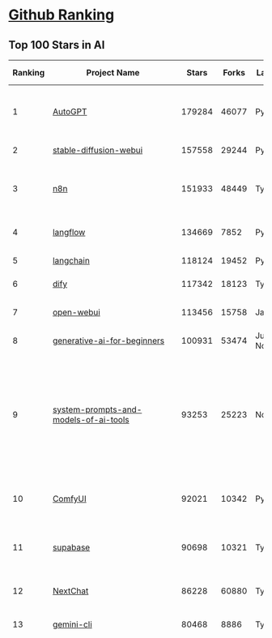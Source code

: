[Github Ranking](../README.md)
==========

## Top 100 Stars in AI

| Ranking | Project Name | Stars | Forks | Language | Open Issues | Description | Last Commit |
| ------- | ------------ | ----- | ----- | -------- | ----------- | ----------- | ----------- |
| 1 | [AutoGPT](https://github.com/Significant-Gravitas/AutoGPT) | 179284 | 46077 | Python | 192 | AutoGPT is the vision of accessible AI for everyone, to use and to build on. Our mission is to provide the tools, so that you can focus on what matters. | 2025-10-27T00:10:36Z |
| 2 | [stable-diffusion-webui](https://github.com/AUTOMATIC1111/stable-diffusion-webui) | 157558 | 29244 | Python | 2370 | Stable Diffusion web UI | 2025-10-07T20:06:10Z |
| 3 | [n8n](https://github.com/n8n-io/n8n) | 151933 | 48449 | TypeScript | 779 | Fair-code workflow automation platform with native AI capabilities. Combine visual building with custom code, self-host or cloud, 400+ integrations. | 2025-10-27T01:02:17Z |
| 4 | [langflow](https://github.com/langflow-ai/langflow) | 134669 | 7852 | Python | 386 | Langflow is a powerful tool for building and deploying AI-powered agents and workflows. | 2025-10-27T00:28:51Z |
| 5 | [langchain](https://github.com/langchain-ai/langchain) | 118124 | 19452 | Python | 165 | 🦜🔗 Build context-aware reasoning applications | 2025-10-26T16:10:29Z |
| 6 | [dify](https://github.com/langgenius/dify) | 117342 | 18123 | TypeScript | 462 | Production-ready platform for agentic workflow development. | 2025-10-27T03:49:10Z |
| 7 | [open-webui](https://github.com/open-webui/open-webui) | 113456 | 15758 | JavaScript | 224 | User-friendly AI Interface (Supports Ollama, OpenAI API, ...) | 2025-10-27T02:34:13Z |
| 8 | [generative-ai-for-beginners](https://github.com/microsoft/generative-ai-for-beginners) | 100931 | 53474 | Jupyter Notebook | 1 | 21 Lessons, Get Started Building with Generative AI  | 2025-10-27T03:19:39Z |
| 9 | [system-prompts-and-models-of-ai-tools](https://github.com/x1xhlol/system-prompts-and-models-of-ai-tools) | 93253 | 25223 | None | 58 | FULL Augment Code, Claude Code, Cluely, CodeBuddy, Comet, Cursor, Devin AI, Junie, Kiro, Leap.new, Lovable, Manus Agent Tools, NotionAI, Orchids.app, Perplexity, Poke, Qoder, Replit, Same.dev, Trae, Traycer AI, VSCode Agent, Warp.dev, Windsurf, Xcode, Z.ai Code, dia & v0. (And other Open Sourced) System Prompts, Internal Tools & AI Models | 2025-10-19T18:44:24Z |
| 10 | [ComfyUI](https://github.com/comfyanonymous/ComfyUI) | 92021 | 10342 | Python | 2885 | The most powerful and modular diffusion model GUI, api and backend with a graph/nodes interface. | 2025-10-27T00:23:05Z |
| 11 | [supabase](https://github.com/supabase/supabase) | 90698 | 10321 | TypeScript | 240 | The Postgres development platform. Supabase gives you a dedicated Postgres database to build your web, mobile, and AI applications. | 2025-10-27T03:54:16Z |
| 12 | [NextChat](https://github.com/ChatGPTNextWeb/NextChat) | 86228 | 60880 | TypeScript | 675 | ✨ Light and Fast AI Assistant. Support: Web \| iOS \| MacOS \| Android \|  Linux \| Windows | 2025-10-22T00:30:51Z |
| 13 | [gemini-cli](https://github.com/google-gemini/gemini-cli) | 80468 | 8886 | TypeScript | 2185 | An open-source AI agent that brings the power of Gemini directly into your terminal. | 2025-10-27T03:34:29Z |
| 14 | [funNLP](https://github.com/fighting41love/funNLP) | 76824 | 15040 | Python | 34 | 中英文敏感词、语言检测、中外手机/电话归属地/运营商查询、名字推断性别、手机号抽取、身份证抽取、邮箱抽取、中日文人名库、中文缩写库、拆字词典、词汇情感值、停用词、反动词表、暴恐词表、繁简体转换、英文模拟中文发音、汪峰歌词生成器、职业名称词库、同义词库、反义词库、否定词库、汽车品牌词库、汽车零件词库、连续英文切割、各种中文词向量、公司名字大全、古诗词库、IT词库、财经词库、成语词库、地名词库、历史名人词库、诗词词库、医学词库、饮食词库、法律词库、汽车词库、动物词库、中文聊天语料、中文谣言数据、百度中文问答数据集、句子相似度匹配算法集合、bert资源、文本生成&摘要相关工具、cocoNLP信息抽取工具、国内电话号码正则匹配、清华大学XLORE:中英文跨语言百科知识图谱、清华大学人工智能技术系列报告、自然语言生成、NLU太难了系列、自动对联数据及机器人、用户名黑名单列表、罪名法务名词及分类模型、微信公众号语料、cs224n深度学习自然语言处理课程、中文手写汉字识别、中文自然语言处理 语料/数据集、变量命名神器、分词语料库+代码、任务型对话英文数据集、ASR 语音数据集 + 基于深度学习的中文语音识别系统、笑声检测器、Microsoft多语言数字/单位/如日期时间识别包、中华新华字典数据库及api(包括常用歇后语、成语、词语和汉字)、文档图谱自动生成、SpaCy 中文模型、Common Voice语音识别数据集新版、神经网络关系抽取、基于bert的命名实体识别、关键词(Keyphrase)抽取包pke、基于医疗领域知识图谱的问答系统、基于依存句法与语义角色标注的事件三元组抽取、依存句法分析4万句高质量标注数据、cnocr：用来做中文OCR的Python3包、中文人物关系知识图谱项目、中文nlp竞赛项目及代码汇总、中文字符数据、speech-aligner: 从“人声语音”及其“语言文本”产生音素级别时间对齐标注的工具、AmpliGraph: 知识图谱表示学习(Python)库：知识图谱概念链接预测、Scattertext 文本可视化(python)、语言/知识表示工具：BERT & ERNIE、中文对比英文自然语言处理NLP的区别综述、Synonyms中文近义词工具包、HarvestText领域自适应文本挖掘工具（新词发现-情感分析-实体链接等）、word2word：(Python)方便易用的多语言词-词对集：62种语言/3,564个多语言对、语音识别语料生成工具：从具有音频/字幕的在线视频创建自动语音识别(ASR)语料库、构建医疗实体识别的模型（包含词典和语料标注）、单文档非监督的关键词抽取、Kashgari中使用gpt-2语言模型、开源的金融投资数据提取工具、文本自动摘要库TextTeaser: 仅支持英文、人民日报语料处理工具集、一些关于自然语言的基本模型、基于14W歌曲知识库的问答尝试--功能包括歌词接龙and已知歌词找歌曲以及歌曲歌手歌词三角关系的问答、基于Siamese bilstm模型的相似句子判定模型并提供训练数据集和测试数据集、用Transformer编解码模型实现的根据Hacker News文章标题自动生成评论、用BERT进行序列标记和文本分类的模板代码、LitBank：NLP数据集——支持自然语言处理和计算人文学科任务的100部带标记英文小说语料、百度开源的基准信息抽取系统、虚假新闻数据集、Facebook: LAMA语言模型分析，提供Transformer-XL/BERT/ELMo/GPT预训练语言模型的统一访问接口、CommonsenseQA：面向常识的英文QA挑战、中文知识图谱资料、数据及工具、各大公司内部里大牛分享的技术文档 PDF 或者 PPT、自然语言生成SQL语句（英文）、中文NLP数据增强（EDA）工具、英文NLP数据增强工具 、基于医药知识图谱的智能问答系统、京东商品知识图谱、基于mongodb存储的军事领域知识图谱问答项目、基于远监督的中文关系抽取、语音情感分析、中文ULMFiT-情感分析-文本分类-语料及模型、一个拍照做题程序、世界各国大规模人名库、一个利用有趣中文语料库 qingyun 训练出来的中文聊天机器人、中文聊天机器人seqGAN、省市区镇行政区划数据带拼音标注、教育行业新闻语料库包含自动文摘功能、开放了对话机器人-知识图谱-语义理解-自然语言处理工具及数据、中文知识图谱：基于百度百科中文页面-抽取三元组信息-构建中文知识图谱、masr: 中文语音识别-提供预训练模型-高识别率、Python音频数据增广库、中文全词覆盖BERT及两份阅读理解数据、ConvLab：开源多域端到端对话系统平台、中文自然语言处理数据集、基于最新版本rasa搭建的对话系统、基于TensorFlow和BERT的管道式实体及关系抽取、一个小型的证券知识图谱/知识库、复盘所有NLP比赛的TOP方案、OpenCLaP：多领域开源中文预训练语言模型仓库、UER：基于不同语料+编码器+目标任务的中文预训练模型仓库、中文自然语言处理向量合集、基于金融-司法领域(兼有闲聊性质)的聊天机器人、g2pC：基于上下文的汉语读音自动标记模块、Zincbase 知识图谱构建工具包、诗歌质量评价/细粒度情感诗歌语料库、快速转化「中文数字」和「阿拉伯数字」、百度知道问答语料库、基于知识图谱的问答系统、jieba_fast 加速版的jieba、正则表达式教程、中文阅读理解数据集、基于BERT等最新语言模型的抽取式摘要提取、Python利用深度学习进行文本摘要的综合指南、知识图谱深度学习相关资料整理、维基大规模平行文本语料、StanfordNLP 0.2.0：纯Python版自然语言处理包、NeuralNLP-NeuralClassifier：腾讯开源深度学习文本分类工具、端到端的封闭域对话系统、中文命名实体识别：NeuroNER vs. BertNER、新闻事件线索抽取、2019年百度的三元组抽取比赛：“科学空间队”源码、基于依存句法的开放域文本知识三元组抽取和知识库构建、中文的GPT2训练代码、ML-NLP - 机器学习(Machine Learning)NLP面试中常考到的知识点和代码实现、nlp4han:中文自然语言处理工具集(断句/分词/词性标注/组块/句法分析/语义分析/NER/N元语法/HMM/代词消解/情感分析/拼写检查、XLM：Facebook的跨语言预训练语言模型、用基于BERT的微调和特征提取方法来进行知识图谱百度百科人物词条属性抽取、中文自然语言处理相关的开放任务-数据集-当前最佳结果、CoupletAI - 基于CNN+Bi-LSTM+Attention 的自动对对联系统、抽象知识图谱、MiningZhiDaoQACorpus - 580万百度知道问答数据挖掘项目、brat rapid annotation tool: 序列标注工具、大规模中文知识图谱数据：1.4亿实体、数据增强在机器翻译及其他nlp任务中的应用及效果、allennlp阅读理解:支持多种数据和模型、PDF表格数据提取工具 、 Graphbrain：AI开源软件库和科研工具，目的是促进自动意义提取和文本理解以及知识的探索和推断、简历自动筛选系统、基于命名实体识别的简历自动摘要、中文语言理解测评基准，包括代表性的数据集&基准模型&语料库&排行榜、树洞 OCR 文字识别 、从包含表格的扫描图片中识别表格和文字、语声迁移、Python口语自然语言处理工具集(英文)、 similarity：相似度计算工具包，java编写、海量中文预训练ALBERT模型 、Transformers 2.0 、基于大规模音频数据集Audioset的音频增强 、Poplar：网页版自然语言标注工具、图片文字去除，可用于漫画翻译 、186种语言的数字叫法库、Amazon发布基于知识的人-人开放领域对话数据集 、中文文本纠错模块代码、繁简体转换 、 Python实现的多种文本可读性评价指标、类似于人名/地名/组织机构名的命名体识别数据集 、东南大学《知识图谱》研究生课程(资料)、. 英文拼写检查库 、 wwsearch是企业微信后台自研的全文检索引擎、CHAMELEON：深度学习新闻推荐系统元架构 、 8篇论文梳理BERT相关模型进展与反思、DocSearch：免费文档搜索引擎、 LIDA：轻量交互式对话标注工具 、aili - the fastest in-memory index in the East 东半球最快并发索引 、知识图谱车音工作项目、自然语言生成资源大全 、中日韩分词库mecab的Python接口库、中文文本摘要/关键词提取、汉字字符特征提取器 (featurizer)，提取汉字的特征（发音特征、字形特征）用做深度学习的特征、中文生成任务基准测评 、中文缩写数据集、中文任务基准测评 - 代表性的数据集-基准(预训练)模型-语料库-baseline-工具包-排行榜、PySS3：面向可解释AI的SS3文本分类器机器可视化工具 、中文NLP数据集列表、COPE - 格律诗编辑程序、doccano：基于网页的开源协同多语言文本标注工具 、PreNLP：自然语言预处理库、简单的简历解析器，用来从简历中提取关键信息、用于中文闲聊的GPT2模型：GPT2-chitchat、基于检索聊天机器人多轮响应选择相关资源列表(Leaderboards、Datasets、Papers)、(Colab)抽象文本摘要实现集锦(教程 、词语拼音数据、高效模糊搜索工具、NLP数据增广资源集、微软对话机器人框架 、 GitHub Typo Corpus：大规模GitHub多语言拼写错误/语法错误数据集、TextCluster：短文本聚类预处理模块 Short text cluster、面向语音识别的中文文本规范化、BLINK：最先进的实体链接库、BertPunc：基于BERT的最先进标点修复模型、Tokenizer：快速、可定制的文本词条化库、中文语言理解测评基准，包括代表性的数据集、基准(预训练)模型、语料库、排行榜、spaCy 医学文本挖掘与信息提取 、 NLP任务示例项目代码集、 python拼写检查库、chatbot-list - 行业内关于智能客服、聊天机器人的应用和架构、算法分享和介绍、语音质量评价指标(MOSNet, BSSEval, STOI, PESQ, SRMR)、 用138GB语料训练的法文RoBERTa预训练语言模型 、BERT-NER-Pytorch：三种不同模式的BERT中文NER实验、无道词典 - 有道词典的命令行版本，支持英汉互查和在线查询、2019年NLP亮点回顾、 Chinese medical dialogue data 中文医疗对话数据集 、最好的汉字数字(中文数字)-阿拉伯数字转换工具、 基于百科知识库的中文词语多词义/义项获取与特定句子词语语义消歧、awesome-nlp-sentiment-analysis - 情感分析、情绪原因识别、评价对象和评价词抽取、LineFlow：面向所有深度学习框架的NLP数据高效加载器、中文医学NLP公开资源整理 、MedQuAD：(英文)医学问答数据集、将自然语言数字串解析转换为整数和浮点数、Transfer Learning in Natural Language Processing (NLP) 、面向语音识别的中文/英文发音辞典、Tokenizers：注重性能与多功能性的最先进分词器、CLUENER 细粒度命名实体识别 Fine Grained Named Entity Recognition、 基于BERT的中文命名实体识别、中文谣言数据库、NLP数据集/基准任务大列表、nlp相关的一些论文及代码, 包括主题模型、词向量(Word Embedding)、命名实体识别(NER)、文本分类(Text Classificatin)、文本生成(Text Generation)、文本相似性(Text Similarity)计算等，涉及到各种与nlp相关的算法，基于keras和tensorflow 、Python文本挖掘/NLP实战示例、 Blackstone：面向非结构化法律文本的spaCy pipeline和NLP模型通过同义词替换实现文本“变脸” 、中文 预训练 ELECTREA 模型: 基于对抗学习 pretrain Chinese Model 、albert-chinese-ner - 用预训练语言模型ALBERT做中文NER 、基于GPT2的特定主题文本生成/文本增广、开源预训练语言模型合集、多语言句向量包、编码、标记和实现：一种可控高效的文本生成方法、 英文脏话大列表 、attnvis：GPT2、BERT等transformer语言模型注意力交互可视化、CoVoST：Facebook发布的多语种语音-文本翻译语料库，包括11种语言(法语、德语、荷兰语、俄语、西班牙语、意大利语、土耳其语、波斯语、瑞典语、蒙古语和中文)的语音、文字转录及英文译文、Jiagu自然语言处理工具 - 以BiLSTM等模型为基础，提供知识图谱关系抽取 中文分词 词性标注 命名实体识别 情感分析 新词发现 关键词 文本摘要 文本聚类等功能、用unet实现对文档表格的自动检测，表格重建、NLP事件提取文献资源列表 、 金融领域自然语言处理研究资源大列表、CLUEDatasetSearch - 中英文NLP数据集：搜索所有中文NLP数据集，附常用英文NLP数据集 、medical_NER - 中文医学知识图谱命名实体识别 、(哈佛)讲因果推理的免费书、知识图谱相关学习资料/数据集/工具资源大列表、Forte：灵活强大的自然语言处理pipeline工具集 、Python字符串相似性算法库、PyLaia：面向手写文档分析的深度学习工具包、TextFooler：针对文本分类/推理的对抗文本生成模块、Haystack：灵活、强大的可扩展问答(QA)框架、中文关键短语抽取工具 | 2024-05-10T07:38:24Z |
| 15 | [netdata](https://github.com/netdata/netdata) | 76496 | 6207 | C | 171 | The fastest path to AI-powered full stack observability, even for lean teams. | 2025-10-27T00:38:50Z |
| 16 | [LLMs-from-scratch](https://github.com/rasbt/LLMs-from-scratch) | 76435 | 11256 | Jupyter Notebook | 4 | Implement a ChatGPT-like LLM in PyTorch from scratch, step by step | 2025-10-22T02:19:45Z |
| 17 | [Deep-Live-Cam](https://github.com/hacksider/Deep-Live-Cam) | 74181 | 10832 | Python | 65 | real time face swap and one-click video deepfake with only a single image | 2025-10-24T08:34:47Z |
| 18 | [awesome-mcp-servers](https://github.com/punkpeye/awesome-mcp-servers) | 73648 | 6161 | None | 47 | A collection of MCP servers. | 2025-10-26T06:40:01Z |
| 19 | [awesome-llm-apps](https://github.com/Shubhamsaboo/awesome-llm-apps) | 73238 | 9520 | Python | 4 | Collection of awesome LLM apps with AI Agents and RAG using OpenAI, Anthropic, Gemini and opensource models. | 2025-10-19T17:51:53Z |
| 20 | [browser-use](https://github.com/browser-use/browser-use) | 71784 | 8504 | Python | 138 | 🌐 Make websites accessible for AI agents. Automate tasks online with ease. | 2025-10-27T00:34:51Z |
| 21 | [lobe-chat](https://github.com/lobehub/lobe-chat) | 67188 | 13879 | TypeScript | 890 | 🤯 Lobe Chat - an open-source, modern design AI chat framework. Supports multiple AI providers (OpenAI / Claude 4 / Gemini / DeepSeek / Ollama / Qwen), Knowledge Base (file upload / RAG ), one click install MCP Marketplace and Artifacts / Thinking. One-click FREE deployment of your private AI Agent application. | 2025-10-27T02:47:23Z |
| 22 | [ragflow](https://github.com/infiniflow/ragflow) | 66582 | 7054 | TypeScript | 2938 | RAGFlow is a leading open-source Retrieval-Augmented Generation (RAG) engine that fuses cutting-edge RAG with Agent capabilities to create a superior context layer for LLMs | 2025-10-27T03:43:56Z |
| 23 | [AppFlowy](https://github.com/AppFlowy-IO/AppFlowy) | 66147 | 4682 | Dart | 967 | Bring projects, wikis, and teams together with AI. AppFlowy is the AI collaborative workspace where you achieve more without losing control of your data. The leading open source Notion alternative. | 2025-10-27T01:50:39Z |
| 24 | [Prompt-Engineering-Guide](https://github.com/dair-ai/Prompt-Engineering-Guide) | 65479 | 6802 | MDX | 155 | 🐙 Guides, papers, lessons, notebooks and resources for prompt engineering, context engineering, RAG, and AI Agents. | 2025-10-16T15:44:13Z |
| 25 | [firecrawl](https://github.com/firecrawl/firecrawl) | 64917 | 5131 | TypeScript | 27 | 🔥 The Web Data API for AI - Turn entire websites into LLM-ready markdown or structured data | 2025-10-26T19:42:18Z |
| 26 | [PaddleOCR](https://github.com/PaddlePaddle/PaddleOCR) | 61382 | 9133 | Python | 181 | Turn any PDF or image document into structured data for your AI. A powerful, lightweight OCR toolkit that bridges the gap between images/PDFs and LLMs. Supports 100+ languages. | 2025-10-22T10:39:28Z |
| 27 | [LLaMA-Factory](https://github.com/hiyouga/LLaMA-Factory) | 60818 | 7354 | Python | 730 | Unified Efficient Fine-Tuning of 100+ LLMs & VLMs (ACL 2024) | 2025-10-26T08:21:31Z |
| 28 | [MetaGPT](https://github.com/FoundationAgents/MetaGPT) | 59095 | 7174 | Python | 9 | 🌟 The Multi-Agent Framework: First AI Software Company, Towards Natural Language Programming | 2025-10-04T05:57:57Z |
| 29 | [crawl4ai](https://github.com/unclecode/crawl4ai) | 55047 | 5510 | Python | 167 | 🚀🤖 Crawl4AI: Open-source LLM Friendly Web Crawler & Scraper. Don't be shy, join here: https://discord.gg/jP8KfhDhyN | 2025-10-26T10:35:43Z |
| 30 | [gpt-engineer](https://github.com/AntonOsika/gpt-engineer) | 54972 | 7333 | Python | 31 | CLI platform to experiment with codegen. Precursor to: https://lovable.dev | 2025-05-14T10:15:10Z |
| 31 | [ChatGPT](https://github.com/lencx/ChatGPT) | 54197 | 6193 | Rust | 855 | 🔮 ChatGPT Desktop Application (Mac, Windows and Linux) | 2024-08-29T17:58:11Z |
| 32 | [meilisearch](https://github.com/meilisearch/meilisearch) | 54178 | 2234 | Rust | 215 | A lightning-fast search engine API bringing AI-powered hybrid search to your sites and applications. | 2025-10-24T12:39:59Z |
| 33 | [OpenBB](https://github.com/OpenBB-finance/OpenBB) | 53885 | 5186 | Python | 32 | Financial data platform for analysts, quants and AI agents. | 2025-10-26T07:58:28Z |
| 34 | [autogen](https://github.com/microsoft/autogen) | 51113 | 7800 | Python | 406 | A programming framework for agentic AI | 2025-10-08T04:58:17Z |
| 35 | [anything-llm](https://github.com/Mintplex-Labs/anything-llm) | 50416 | 5303 | JavaScript | 268 | The all-in-one Desktop & Docker AI application with built-in RAG, AI agents, No-code agent builder, MCP compatibility,  and more. | 2025-10-23T22:46:01Z |
| 36 | [MoneyPrinterTurbo](https://github.com/harry0703/MoneyPrinterTurbo) | 47231 | 6595 | Python | 198 | 利用AI大模型，一键生成高清短视频 Generate short videos with one click using AI LLM. | 2025-06-11T06:34:54Z |
| 37 | [Flowise](https://github.com/FlowiseAI/Flowise) | 46071 | 22909 | TypeScript | 609 | Build AI Agents, Visually | 2025-10-24T18:13:46Z |
| 38 | [llm-app](https://github.com/pathwaycom/llm-app) | 45956 | 1180 | Jupyter Notebook | 4 | Ready-to-run cloud templates for RAG, AI pipelines, and enterprise search with live data. 🐳Docker-friendly.⚡Always in sync with Sharepoint, Google Drive, S3, Kafka, PostgreSQL, real-time data APIs, and more. | 2025-10-23T15:24:08Z |
| 39 | [dbeaver](https://github.com/dbeaver/dbeaver) | 45944 | 3881 | Java | 3078 | Free universal database tool and SQL client | 2025-10-25T13:14:07Z |
| 40 | [text-generation-webui](https://github.com/oobabooga/text-generation-webui) | 45239 | 5823 | Python | 2600 | The definitive Web UI for local AI, with powerful features and easy setup. | 2025-10-23T15:50:37Z |
| 41 | [JeecgBoot](https://github.com/jeecgboot/JeecgBoot) | 44144 | 15615 | Java | 34 | 🔥AI低代码平台，助力企业快速实现低代码开发和构建AI应用！前后端分离架构 SpringBoot3，SpringCloud、MybatisPlus，Ant Design&Vue3、TS+vite！强大代码生成器实现前后端一键生成，无需手写代码! 引领AI低代码开发模式：AI生成→在线编码→代码生成→手工合并，解决Java项目80%重复工作，提升效率，节省成本，兼顾灵活性~ | 2025-10-22T07:26:40Z |
| 42 | [ClickHouse](https://github.com/ClickHouse/ClickHouse) | 43594 | 7747 | C++ | 4672 | ClickHouse® is a real-time analytics database management system | 2025-10-27T02:57:34Z |
| 43 | [AI-For-Beginners](https://github.com/microsoft/AI-For-Beginners) | 43364 | 8501 | Jupyter Notebook | 1 | 12 Weeks, 24 Lessons, AI for All! | 2025-10-24T09:53:22Z |
| 44 | [ai-agents-for-beginners](https://github.com/microsoft/ai-agents-for-beginners) | 43282 | 14413 | Jupyter Notebook | 6 | 12 Lessons to Get Started Building AI Agents | 2025-10-24T10:12:01Z |
| 45 | [airflow](https://github.com/apache/airflow) | 42939 | 15841 | Python | 1334 | Apache Airflow - A platform to programmatically author, schedule, and monitor workflows | 2025-10-27T02:08:32Z |
| 46 | [GitHubDaily](https://github.com/GitHubDaily/GitHubDaily) | 42653 | 4322 | None | 438 | 坚持分享 GitHub 上高质量、有趣实用的开源技术教程、开发者工具、编程网站、技术资讯。A list cool, interesting projects of GitHub. | 2025-03-20T08:54:47Z |
| 47 | [docling](https://github.com/docling-project/docling) | 42249 | 3025 | Python | 652 | Get your documents ready for gen AI | 2025-10-24T15:39:23Z |
| 48 | [spec-kit](https://github.com/github/spec-kit) | 42228 | 3615 | Shell | 355 | 💫 Toolkit to help you get started with Spec-Driven Development | 2025-10-23T17:12:11Z |
| 49 | [ai-hedge-fund](https://github.com/virattt/ai-hedge-fund) | 42070 | 7445 | Python | 25 | An AI Hedge Fund Team | 2025-10-11T18:20:27Z |
| 50 | [kong](https://github.com/Kong/kong) | 42045 | 5002 | Lua | 63 | 🦍 The Cloud-Native Gateway for APIs & AI | 2025-10-26T16:43:34Z |
| 51 | [mem0](https://github.com/mem0ai/mem0) | 41758 | 4483 | Python | 292 | Universal memory layer for AI Agents; Announcing OpenMemory MCP - local and secure memory management. | 2025-10-27T03:26:32Z |
| 52 | [ailearning](https://github.com/apachecn/ailearning) | 41623 | 11596 | Python | 3 | AiLearning：数据分析+机器学习实战+线性代数+PyTorch+NLTK+TF2 | 2024-11-12T16:21:55Z |
| 53 | [ColossalAI](https://github.com/hpcaitech/ColossalAI) | 41212 | 4535 | Python | 430 | Making large AI models cheaper, faster and more accessible | 2025-10-13T17:34:46Z |
| 54 | [upscayl](https://github.com/upscayl/upscayl) | 40753 | 1910 | TypeScript | 55 | 🆙 Upscayl - #1 Free and Open Source AI Image Upscaler for Linux, MacOS and Windows. | 2025-10-26T00:23:48Z |
| 55 | [crewAI](https://github.com/crewAIInc/crewAI) | 39702 | 5286 | Python | 38 | Framework for orchestrating role-playing, autonomous AI agents. By fostering collaborative intelligence, CrewAI empowers agents to work together seamlessly, tackling complex tasks. | 2025-10-27T03:29:16Z |
| 56 | [ray](https://github.com/ray-project/ray) | 39522 | 6827 | Python | 2821 | Ray is an AI compute engine. Ray consists of a core distributed runtime and a set of AI Libraries for accelerating ML workloads. | 2025-10-27T03:27:20Z |
| 57 | [chatgpt-on-wechat](https://github.com/zhayujie/chatgpt-on-wechat) | 39497 | 9467 | Python | 308 | 基于大模型搭建的聊天机器人，同时支持 微信公众号、企业微信应用、飞书、钉钉 等接入，可选择ChatGPT/Claude/DeepSeek/文心一言/讯飞星火/通义千问/ Gemini/GLM-4/Kimi/LinkAI，能处理文本、语音和图片，访问操作系统和互联网，支持基于自有知识库进行定制企业智能客服。 | 2025-10-22T10:32:10Z |
| 58 | [photoprism](https://github.com/photoprism/photoprism) | 38640 | 2158 | Go | 446 | AI-Powered Photos App for the Decentralized Web 🌈💎✨ | 2025-10-26T14:50:06Z |
| 59 | [quivr](https://github.com/QuivrHQ/quivr) | 38548 | 3680 | Python | 2 | Opiniated RAG for integrating GenAI in your apps 🧠   Focus on your product rather than the RAG. Easy integration in existing products with customisation!  Any LLM: GPT4, Groq, Llama. Any Vectorstore: PGVector, Faiss. Any Files. Anyway you want.  | 2025-07-09T12:55:23Z |
| 60 | [aider](https://github.com/Aider-AI/aider) | 38083 | 3614 | Python | 1062 | aider is AI pair programming in your terminal | 2025-10-05T19:11:17Z |
| 61 | [cursor-free-vip](https://github.com/yeongpin/cursor-free-vip) | 37988 | 4643 | Python | 621 | [Support 0.49.x]（Reset Cursor AI MachineID & Bypass Higher Token Limit） Cursor Ai ，自动重置机器ID ， 免费升级使用Pro功能: You've reached your trial request limit. / Too many free trial accounts used on this machine. Please upgrade to pro. We have this limit in place to prevent abuse. Please let us know if you believe this is a mistake. | 2025-09-16T03:47:39Z |
| 62 | [Open-Assistant](https://github.com/LAION-AI/Open-Assistant) | 37483 | 3301 | Python | 227 | OpenAssistant is a chat-based assistant that understands tasks, can interact with third-party systems, and retrieve information dynamically to do so. | 2024-08-17T01:55:35Z |
| 63 | [chatbox](https://github.com/chatboxai/chatbox) | 37070 | 3752 | TypeScript | 897 | User-friendly Desktop Client App for AI Models/LLMs (GPT, Claude, Gemini, Ollama...) | 2025-10-22T15:26:34Z |
| 64 | [ToolJet](https://github.com/ToolJet/ToolJet) | 36801 | 4855 | JavaScript | 635 | ToolJet is the open-source foundation of ToolJet AI - the AI-native platform for building internal tools, dashboard, business applications, workflows and AI agents 🚀 | 2025-10-26T18:59:25Z |
| 65 | [MockingBird](https://github.com/babysor/MockingBird) | 36719 | 5272 | Python | 478 | 🚀AI拟声: 5秒内克隆您的声音并生成任意语音内容 Clone a voice in 5 seconds to generate arbitrary speech in real-time | 2024-11-15T05:00:29Z |
| 66 | [google-research](https://github.com/google-research/google-research) | 36602 | 8220 | Jupyter Notebook | 1078 | Google Research | 2025-10-26T19:13:54Z |
| 67 | [mindsdb](https://github.com/mindsdb/mindsdb) | 36530 | 5889 | Python | 56 | AI Analytics and Knowledge Engine for RAG over large-scale, heterogeneous data. - The only MCP Server you'll ever need | 2025-10-25T00:05:23Z |
| 68 | [LocalAI](https://github.com/mudler/LocalAI) | 36040 | 2860 | Go | 266 | :robot: The free, Open Source alternative to OpenAI, Claude and others. Self-hosted and local-first. Drop-in replacement for OpenAI,  running on consumer-grade hardware. No GPU required. Runs gguf, transformers, diffusers and many more. Features: Generate Text, Audio, Video, Images, Voice Cloning, Distributed, P2P and decentralized inference | 2025-10-26T20:44:37Z |
| 69 | [Folo](https://github.com/RSSNext/Folo) | 35384 | 1725 | TypeScript | 296 | 🧡 Follow everything in one place | 2025-10-27T03:22:23Z |
| 70 | [AgentGPT](https://github.com/reworkd/AgentGPT) | 35123 | 9485 | TypeScript | 130 | 🤖 Assemble, configure, and deploy autonomous AI Agents in your browser. | 2025-04-29T01:19:32Z |
| 71 | [context7](https://github.com/upstash/context7) | 35077 | 1737 | JavaScript | 81 | Context7 MCP Server -- Up-to-date code documentation for LLMs and AI code editors | 2025-10-25T22:04:41Z |
| 72 | [awesome-cursorrules](https://github.com/PatrickJS/awesome-cursorrules) | 34876 | 2961 | MDX | 37 | 📄  Configuration files that enhance Cursor AI editor experience with custom rules and behaviors | 2025-10-24T16:37:26Z |
| 73 | [agno](https://github.com/agno-agi/agno) | 34605 | 4532 | Python | 139 | Multi-agent framework, runtime and control plane. Built for speed, privacy, and scale. | 2025-10-26T19:45:45Z |
| 74 | [gold-miner](https://github.com/xitu/gold-miner) | 34275 | 5041 | None | 11 | 🥇掘金翻译计划，可能是世界最大最好的英译中技术社区，最懂读者和译者的翻译平台： | 2024-04-17T09:44:37Z |
| 75 | [Fabric](https://github.com/danielmiessler/Fabric) | 34015 | 3473 | JavaScript | 42 | Fabric is an open-source framework for augmenting humans using AI. It provides a modular system for solving specific problems using a crowdsourced set of AI prompts that can be used anywhere. | 2025-10-21T08:08:38Z |
| 76 | [ruoyi-vue-pro](https://github.com/YunaiV/ruoyi-vue-pro) | 33746 | 7286 | Java | 10 | 🔥 官方推荐 🔥 RuoYi-Vue 全新 Pro 版本，优化重构所有功能。基于 Spring Boot + MyBatis Plus + Vue & Element 实现的后台管理系统 + 微信小程序，支持 RBAC 动态权限、数据权限、SaaS 多租户、Flowable 工作流、三方登录、支付、短信、商城、CRM、ERP、AI 大模型等功能。你的 ⭐️ Star ⭐️，是作者生发的动力！ | 2025-10-12T07:41:03Z |
| 77 | [gpt-pilot](https://github.com/Pythagora-io/gpt-pilot) | 33540 | 3458 | Python | 238 | The first real AI developer | 2025-09-11T13:41:50Z |
| 78 | [spaCy](https://github.com/explosion/spaCy) | 32710 | 4610 | Python | 175 | 💫 Industrial-strength Natural Language Processing (NLP) in Python | 2025-05-28T15:28:05Z |
| 79 | [qlib](https://github.com/microsoft/qlib) | 32702 | 5046 | Python | 259 | Qlib is an AI-oriented Quant investment platform that aims to use AI tech to empower Quant Research, from exploring ideas to implementing productions. Qlib supports diverse ML modeling paradigms, including supervised learning, market dynamics modeling, and RL, and is now equipped with https://github.com/microsoft/RD-Agent to automate R&D process. | 2025-10-17T05:22:09Z |
| 80 | [chatbot-ui](https://github.com/mckaywrigley/chatbot-ui) | 32532 | 9382 | TypeScript | 181 | AI chat for any model. | 2024-08-03T00:38:07Z |
| 81 | [tabby](https://github.com/TabbyML/tabby) | 32310 | 1622 | Rust | 219 | Self-hosted AI coding assistant | 2025-10-23T20:03:44Z |
| 82 | [nacos](https://github.com/alibaba/nacos) | 32196 | 13161 | Java | 254 | an easy-to-use dynamic service discovery, configuration and service management platform for building AI cloud native applications. | 2025-10-21T21:17:28Z |
| 83 | [exo](https://github.com/exo-explore/exo) | 32118 | 2170 | Python | 374 | Run your own AI cluster at home with everyday devices 📱💻 🖥️⌚ | 2025-10-21T16:29:52Z |
| 84 | [fairseq](https://github.com/facebookresearch/fairseq) | 31887 | 6617 | Python | 1194 | Facebook AI Research Sequence-to-Sequence Toolkit written in Python. | 2025-09-30T11:16:06Z |
| 85 | [netron](https://github.com/lutzroeder/netron) | 31637 | 3015 | JavaScript | 20 | Visualizer for neural network, deep learning and machine learning models | 2025-10-26T17:55:26Z |
| 86 | [cursor](https://github.com/cursor/cursor) | 31515 | 2077 | None | 2200 | The AI Code Editor | 2025-10-22T22:53:11Z |
| 87 | [khoj](https://github.com/khoj-ai/khoj) | 31400 | 1848 | Python | 75 | Your AI second brain. Self-hostable. Get answers from the web or your docs. Build custom agents, schedule automations, do deep research. Turn any online or local LLM into your personal, autonomous AI (gpt, claude, gemini, llama, qwen, mistral). Get started - free. | 2025-09-16T09:17:58Z |
| 88 | [LibreChat](https://github.com/danny-avila/LibreChat) | 31047 | 6013 | TypeScript | 208 | Enhanced ChatGPT Clone: Features Agents, MCP, DeepSeek, Anthropic, AWS, OpenAI, Responses API, Azure, Groq, o1, GPT-5, Mistral, OpenRouter, Vertex AI, Gemini, Artifacts, AI model switching, message search, Code Interpreter, langchain, DALL-E-3, OpenAPI Actions, Functions, Secure Multi-User Auth, Presets, open-source for self-hosting. Active. | 2025-10-27T01:59:49Z |
| 89 | [AI-Expert-Roadmap](https://github.com/AMAI-GmbH/AI-Expert-Roadmap) | 30429 | 2547 | JavaScript | 13 | Roadmap to becoming an Artificial Intelligence Expert in 2022 | 2025-09-12T14:59:30Z |
| 90 | [pytorch-lightning](https://github.com/Lightning-AI/pytorch-lightning) | 30321 | 3583 | Python | 820 | Pretrain, finetune ANY AI model of ANY size on 1 or 10,000+ GPUs with zero code changes. | 2025-10-27T01:07:01Z |
| 91 | [roop](https://github.com/s0md3v/roop) | 30313 | 6898 | Python | 0 | one-click face swap | 2024-08-19T12:57:17Z |
| 92 | [Mr.-Ranedeer-AI-Tutor](https://github.com/JushBJJ/Mr.-Ranedeer-AI-Tutor) | 29660 | 3378 | None | 14 | A GPT-4 AI Tutor Prompt for customizable personalized learning experiences. | 2025-09-30T08:08:00Z |
| 93 | [continue](https://github.com/continuedev/continue) | 29493 | 3686 | TypeScript | 634 | ⏩ Ship faster with Continuous AI. Build and run custom agents across your IDE, terminal, and CI | 2025-10-26T15:49:46Z |
| 94 | [PDFMathTranslate](https://github.com/Byaidu/PDFMathTranslate) | 29285 | 2590 | Python | 110 | [EMNLP 2025 Demo] PDF scientific paper translation with preserved formats - 基于 AI 完整保留排版的 PDF 文档全文双语翻译，支持 Google/DeepL/Ollama/OpenAI 等服务，提供 CLI/GUI/MCP/Docker/Zotero | 2025-10-20T14:01:13Z |
| 95 | [opencode](https://github.com/sst/opencode) | 29190 | 2230 | TypeScript | 937 | The AI coding agent built for the terminal. | 2025-10-27T00:50:45Z |
| 96 | [Jobs_Applier_AI_Agent_AIHawk](https://github.com/feder-cr/Jobs_Applier_AI_Agent_AIHawk) | 29017 | 4410 | Python | 11 | AIHawk aims to easy job hunt process by automating the job application process. Utilizing artificial intelligence, it enables users to apply for multiple jobs in a tailored way. | 2025-05-28T13:24:12Z |
| 97 | [500-AI-Machine-learning-Deep-learning-Computer-vision-NLP-Projects-with-code](https://github.com/ashishpatel26/500-AI-Machine-learning-Deep-learning-Computer-vision-NLP-Projects-with-code) | 28342 | 6372 | None | 47 | 500 AI Machine learning Deep learning Computer vision NLP Projects with code | 2025-08-01T11:54:09Z |
| 98 | [so-vits-svc](https://github.com/svc-develop-team/so-vits-svc) | 27709 | 5064 | Python | 21 | SoftVC VITS Singing Voice Conversion | 2023-11-11T13:11:31Z |
| 99 | [Genesis](https://github.com/Genesis-Embodied-AI/Genesis) | 27459 | 2524 | Python | 108 | A generative world for general-purpose robotics & embodied AI learning. | 2025-10-26T23:04:53Z |
| 100 | [nx](https://github.com/nrwl/nx) | 27322 | 2615 | TypeScript | 630 | Get to green PRs in half the time. Nx optimizes your builds, scales your CI, and fixes failed PRs. Built for developers and AI agents. | 2025-10-27T00:52:04Z |

